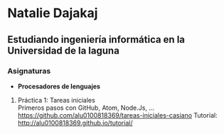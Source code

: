 # Natalie Dajakaj

## Estudiando ingeniería informática en la Universidad de la laguna

### Asignaturas

* **Procesadores de lenguajes**

1. Práctica 1: Tareas iniciales  
  Primeros pasos con GitHub, Atom, Node.Js, ...  
  https://github.com/alu0100818369/tareas-iniciales-casiano
  Tutorial: http://alu0100818369.github.io/tutorial/
